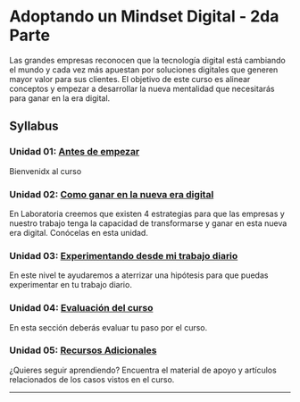 # Adoptando un Mindset Digital - 2da Parte

Las grandes empresas reconocen que la tecnología digital está cambiando el mundo
y cada vez más apuestan por soluciones digitales que generen mayor valor para
sus clientes. El objetivo de este curso es alinear conceptos y empezar a
desarrollar la nueva mentalidad que necesitarás para ganar en la era digital.

## Syllabus

### Unidad 01: [Antes de  empezar](01-antes-de-empezar)

Bienvenidx al curso


### Unidad 02: [Como ganar en la nueva era digital](02-nivel-2-como-ganar-en-la-nueva-era-digital)

En Laboratoria creemos que existen 4 estrategias para que las empresas
y nuestro trabajo tenga  la capacidad de transformarse y ganar en esta nueva
era digital. Conócelas en esta unidad.

### Unidad 03: [Experimentando desde mi trabajo diario](03-nivel-3-experimento-desde-mi-rol)

En este nivel te ayudaremos a aterrizar una hipótesis para que puedas
experimentar en tu trabajo diario.

### Unidad 04: [Evaluación del curso](04-evaluacion-del-curso)

En esta sección deberás evaluar tu paso por el curso.

### Unidad 05: [Recursos Adicionales](05-recursos-adicionales)

¿Quieres seguir aprendiendo? Encuentra el material de apoyo y artículos
relacionados de los casos vistos en el curso.



***

